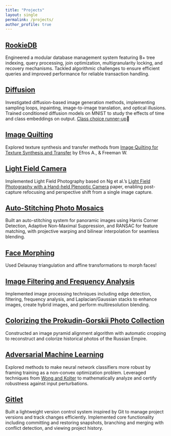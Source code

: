 ```yaml
---
title: "Projects"
layout: single
permalink: /projects/
author_profile: true
---
```


## [RookieDB](https://cs186.gitbook.io/project)
Engineered a modular database management system featuring B+ tree indexing, query processing, join optimization, multigranularity locking, and recovery mechanisms. Tackled algorithmic challenges to ensure efficient queries and improved performance for reliable transaction handling.


## [Diffusion](https://jingzhi-su.github.io/CS180/project5/)

Investigated diffusion-based image generation methods, implementing sampling loops, inpainting, image-to-image translation, and optical illusions. Trained conditioned diffusion models on MNIST to study the effects of time and class embeddings on output. [Class choice runner-up](https://cal-cs180.github.io/fa24/#:~:text=Project%205%3A%20Fun%20with%20Diffusion%20Models)🎉

## [Image Quilting](https://jingzhi-su.github.io/CS180/project6/)

Explored texture synthesis and transfer methods from [Image Quilting for Texture Synthesis and Transfer](https://people.eecs.berkeley.edu/~efros/research/quilting/quilting.pdf) by Efros A., & Freeman W.

## [Light Field Camera](https://jingzhi-su.github.io/CS180/project6/)

Implemented Light Field Photography based on Ng et al.’s [Light Field Photography with a Hand-held Plenoptic Camera](https://graphics.stanford.edu/papers/lfcamera/lfcamera-150dpi.pdf) paper, enabling post-capture refocusing and perspective shift from a single image capture.

## [Auto-Stitching Photo Mosaics](https://jingzhi-su.github.io/CS180/project4/)

Built an auto-stitching system for panoramic images using Harris Corner Detection, Adaptive Non-Maximal Suppression, and RANSAC for feature matching, with projective warping and bilinear interpolation for seamless blending.

## [Face Morphing](https://jingzhi-su.github.io/CS180/project3/)

Used Delaunay triangulation and affine transformations to morph faces!

## [Image Filtering and Frequency Analysis](https://jingzhi-su.github.io/CS180/project2/)

Implemented image processing techniques including edge detection, filtering, frequency analysis, and Laplacian/Gaussian stacks to enhance images, create hybrid images, and perform multiresolution blending.

## [Colorizing the Prokudin-Gorskii Photo Collection](https://jingzhi-su.github.io/CS180/project1/)

Constructed an image pyramid alignment algorithm with automatic cropping to reconstruct and colorize historical photos of the Russian Empire.

## [Adversarial Machine Learning](/assets/docs/EECS_127_Project.pdf)

Explored methods to make neural network classifiers more robust by framing training as a non-convex optimization problem. Leveraged techniques from [Wong and Kolter](https://arxiv.org/pdf/1711.00851) to mathematically analyze and certify robustness against input perturbations.

## [Gitlet](https://sp21.datastructur.es/materials/proj/proj2/proj2)

Built a lightweight version control system inspired by Git to manage project versions and track changes efficiently. Implemented core functionality including committing and restoring snapshots, branching and merging with conflict detection, and viewing project history.